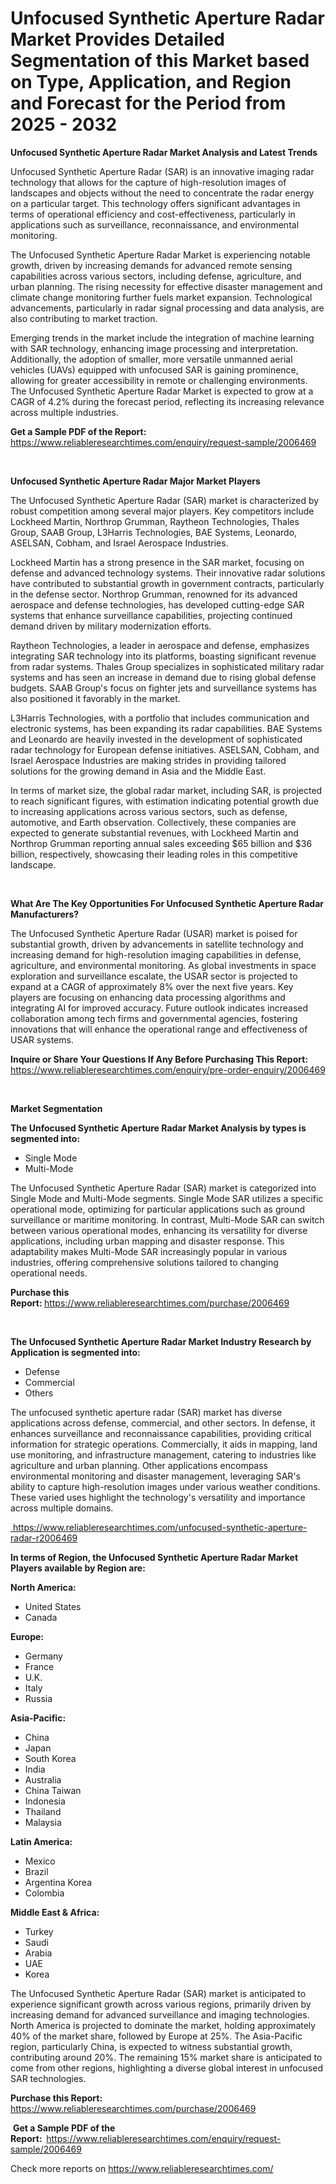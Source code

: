<p><h1>Unfocused Synthetic Aperture Radar Market Provides Detailed Segmentation of this Market based on Type, Application, and Region and Forecast for the Period from 2025 - 2032</h1></p><p><strong>Unfocused Synthetic Aperture Radar Market Analysis and Latest Trends</strong></p>
<p><p>Unfocused Synthetic Aperture Radar (SAR) is an innovative imaging radar technology that allows for the capture of high-resolution images of landscapes and objects without the need to concentrate the radar energy on a particular target. This technology offers significant advantages in terms of operational efficiency and cost-effectiveness, particularly in applications such as surveillance, reconnaissance, and environmental monitoring.</p><p>The Unfocused Synthetic Aperture Radar Market is experiencing notable growth, driven by increasing demands for advanced remote sensing capabilities across various sectors, including defense, agriculture, and urban planning. The rising necessity for effective disaster management and climate change monitoring further fuels market expansion. Technological advancements, particularly in radar signal processing and data analysis, are also contributing to market traction.</p><p>Emerging trends in the market include the integration of machine learning with SAR technology, enhancing image processing and interpretation. Additionally, the adoption of smaller, more versatile unmanned aerial vehicles (UAVs) equipped with unfocused SAR is gaining prominence, allowing for greater accessibility in remote or challenging environments. The Unfocused Synthetic Aperture Radar Market is expected to grow at a CAGR of 4.2% during the forecast period, reflecting its increasing relevance across multiple industries.</p></p>
<p><strong>Get a Sample PDF of the Report:&nbsp;</strong> <a href="https://www.reliableresearchtimes.com/enquiry/request-sample/2006469?utm_campaign=3108&utm_medium=2&utm_source=Github&utm_content=ia&utm_term=08042025&utm_id=unfocused-synthetic-aperture-radar">https://www.reliableresearchtimes.com/enquiry/request-sample/2006469</a></p>
<p>&nbsp;</p>
<p><strong>Unfocused Synthetic Aperture Radar Major Market Players</strong></p>
<p><p>The Unfocused Synthetic Aperture Radar (SAR) market is characterized by robust competition among several major players. Key competitors include Lockheed Martin, Northrop Grumman, Raytheon Technologies, Thales Group, SAAB Group, L3Harris Technologies, BAE Systems, Leonardo, ASELSAN, Cobham, and Israel Aerospace Industries.</p><p>Lockheed Martin has a strong presence in the SAR market, focusing on defense and advanced technology systems. Their innovative radar solutions have contributed to substantial growth in government contracts, particularly in the defense sector. Northrop Grumman, renowned for its advanced aerospace and defense technologies, has developed cutting-edge SAR systems that enhance surveillance capabilities, projecting continued demand driven by military modernization efforts.</p><p>Raytheon Technologies, a leader in aerospace and defense, emphasizes integrating SAR technology into its platforms, boasting significant revenue from radar systems. Thales Group specializes in sophisticated military radar systems and has seen an increase in demand due to rising global defense budgets. SAAB Group's focus on fighter jets and surveillance systems has also positioned it favorably in the market.</p><p>L3Harris Technologies, with a portfolio that includes communication and electronic systems, has been expanding its radar capabilities. BAE Systems and Leonardo are heavily invested in the development of sophisticated radar technology for European defense initiatives. ASELSAN, Cobham, and Israel Aerospace Industries are making strides in providing tailored solutions for the growing demand in Asia and the Middle East.</p><p>In terms of market size, the global radar market, including SAR, is projected to reach significant figures, with estimation indicating potential growth due to increasing applications across various sectors, such as defense, automotive, and Earth observation. Collectively, these companies are expected to generate substantial revenues, with Lockheed Martin and Northrop Grumman reporting annual sales exceeding $65 billion and $36 billion, respectively, showcasing their leading roles in this competitive landscape.</p></p>
<p>&nbsp;</p>
<p><strong>What Are The Key Opportunities For Unfocused Synthetic Aperture Radar Manufacturers?</strong></p>
<p><p>The Unfocused Synthetic Aperture Radar (USAR) market is poised for substantial growth, driven by advancements in satellite technology and increasing demand for high-resolution imaging capabilities in defense, agriculture, and environmental monitoring. As global investments in space exploration and surveillance escalate, the USAR sector is projected to expand at a CAGR of approximately 8% over the next five years. Key players are focusing on enhancing data processing algorithms and integrating AI for improved accuracy. Future outlook indicates increased collaboration among tech firms and governmental agencies, fostering innovations that will enhance the operational range and effectiveness of USAR systems.</p></p>
<p><strong>Inquire or Share Your Questions If Any Before Purchasing This Report:</strong> <a href="https://www.reliableresearchtimes.com/enquiry/pre-order-enquiry/2006469?utm_campaign=3108&utm_medium=2&utm_source=Github&utm_content=ia&utm_term=08042025&utm_id=unfocused-synthetic-aperture-radar">https://www.reliableresearchtimes.com/enquiry/pre-order-enquiry/2006469</a></p>
<p>&nbsp;</p>
<p><strong>Market Segmentation</strong></p>
<p><strong>The Unfocused Synthetic Aperture Radar Market Analysis by types is segmented into:</strong></p>
<p><ul><li>Single Mode</li><li>Multi-Mode</li></ul></p>
<p><p>The Unfocused Synthetic Aperture Radar (SAR) market is categorized into Single Mode and Multi-Mode segments. Single Mode SAR utilizes a specific operational mode, optimizing for particular applications such as ground surveillance or maritime monitoring. In contrast, Multi-Mode SAR can switch between various operational modes, enhancing its versatility for diverse applications, including urban mapping and disaster response. This adaptability makes Multi-Mode SAR increasingly popular in various industries, offering comprehensive solutions tailored to changing operational needs.</p></p>
<p><strong>Purchase this Report:&nbsp;</strong><a href="https://www.reliableresearchtimes.com/purchase/2006469?utm_campaign=3108&utm_medium=2&utm_source=Github&utm_content=ia&utm_term=08042025&utm_id=unfocused-synthetic-aperture-radar">https://www.reliableresearchtimes.com/purchase/2006469</a></p>
<p>&nbsp;</p>
<p><strong>The Unfocused Synthetic Aperture Radar Market Industry Research by Application is segmented into:</strong></p>
<p><ul><li>Defense</li><li>Commercial</li><li>Others</li></ul></p>
<p><p>The unfocused synthetic aperture radar (SAR) market has diverse applications across defense, commercial, and other sectors. In defense, it enhances surveillance and reconnaissance capabilities, providing critical information for strategic operations. Commercially, it aids in mapping, land use monitoring, and infrastructure management, catering to industries like agriculture and urban planning. Other applications encompass environmental monitoring and disaster management, leveraging SAR's ability to capture high-resolution images under various weather conditions. These varied uses highlight the technology's versatility and importance across multiple domains.</p></p>
<p><a href="https://www.reliableresearchtimes.com/unfocused-synthetic-aperture-radar-r2006469?utm_campaign=3108&utm_medium=2&utm_source=Github&utm_content=ia&utm_term=08042025&utm_id=unfocused-synthetic-aperture-radar">&nbsp;https://www.reliableresearchtimes.com/unfocused-synthetic-aperture-radar-r2006469</a></p>
<p><strong>In terms of Region, the Unfocused Synthetic Aperture Radar Market Players available by Region are:</strong></p>
<p>
    <p> <strong> North America: </strong>
        <ul>
            <li>United States</li>
            <li>Canada</li>
        </ul>
        </p> 
    <p> <strong> Europe: </strong>
        <ul>
            <li>Germany</li>
            <li>France</li>
            <li>U.K.</li>
            <li>Italy</li>
            <li>Russia</li>
        </ul>
        </p> 
    <p> <strong> Asia-Pacific: </strong>
        <ul>
            <li>China</li>
            <li>Japan</li>
            <li>South Korea</li>
            <li>India</li>
            <li>Australia</li>
            <li>China Taiwan</li>
            <li>Indonesia</li>
            <li>Thailand</li>
            <li>Malaysia</li>
        </ul>
        </p> 
    <p> <strong> Latin America: </strong>
        <ul>
            <li>Mexico</li>
            <li>Brazil</li>
            <li>Argentina Korea</li>
            <li>Colombia</li>
        </ul>
        </p> 
    <p> <strong> Middle East & Africa: </strong>
        <ul>
            <li>Turkey</li>
            <li>Saudi</li>
            <li>Arabia</li>
            <li>UAE</li>
            <li>Korea</li>
        </ul>
    </p>
    </p>
<p><p>The Unfocused Synthetic Aperture Radar (SAR) market is anticipated to experience significant growth across various regions, primarily driven by increasing demand for advanced surveillance and imaging technologies. North America is projected to dominate the market, holding approximately 40% of the market share, followed by Europe at 25%. The Asia-Pacific region, particularly China, is expected to witness substantial growth, contributing around 20%. The remaining 15% market share is anticipated to come from other regions, highlighting a diverse global interest in unfocused SAR technologies.</p></p>
<p><strong>Purchase this Report: </strong><a href="https://www.reliableresearchtimes.com/purchase/2006469?utm_campaign=3108&utm_medium=2&utm_source=Github&utm_content=ia&utm_term=08042025&utm_id=unfocused-synthetic-aperture-radar">https://www.reliableresearchtimes.com/purchase/2006469</a></p>
<p>&nbsp;<strong>Get a Sample PDF of the Report:&nbsp;&nbsp;</strong><a href="https://www.reliableresearchtimes.com/enquiry/request-sample/2006469?utm_campaign=3108&utm_medium=2&utm_source=Github&utm_content=ia&utm_term=08042025&utm_id=unfocused-synthetic-aperture-radar">https://www.reliableresearchtimes.com/enquiry/request-sample/2006469</a></p>
<p><strong></strong></p>
<p>Check more reports on <a href="https://www.reliableresearchtimes.com/?utm_campaign=3108&utm_medium=2&utm_source=Github&utm_content=ia&utm_term=08042025&utm_id=unfocused-synthetic-aperture-radar">https://www.reliableresearchtimes.com/</a></p>